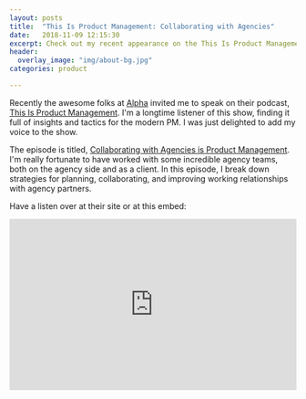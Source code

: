 ```yaml
---
layout: posts
title:  "This Is Product Management: Collaborating with Agencies"
date:   2018-11-09 12:15:30
excerpt: Check out my recent appearance on the This Is Product Management podcast.
header:
  overlay_image: "img/about-bg.jpg"
categories: product

---
```



Recently the awesome folks at [Alpha](https://alphahq.com) invited me to speak on their podcast, [This Is Product Management](https://www.thisisproductmanagement.com). I'm a longtime listener of this show, finding it full of insights and tactics for the modern PM. I was just delighted to add my voice to the show.


The episode is titled, [Collaborating with Agencies is Product Management](https://www.thisisproductmanagement.com/episodes/collaborating-with-agencies/). I'm really fortunate to have worked with some incredible agency teams, both on the agency side and as a client. In this episode, I break down strategies for planning, collaborating, and improving working relationships with agency partners.

Have a listen over at their site or at this embed:
<iframe width="100%" height="300" scrolling="no" frameborder="no" allow="autoplay" src="https://w.soundcloud.com/player/?url=https%3A//api.soundcloud.com/tracks/527210787&color=%23ff5500&auto_play=false&hide_related=false&show_comments=true&show_user=true&show_reposts=false&show_teaser=true&visual=true"></iframe>